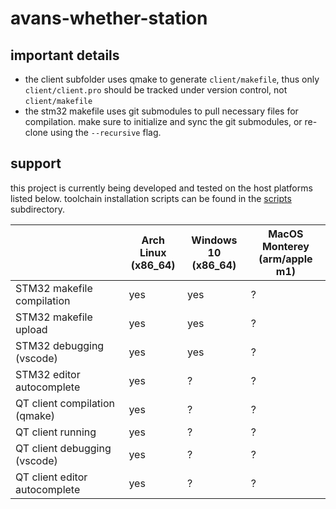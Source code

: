 # avans-whether-station

## important details

- the client subfolder uses qmake to generate `client/makefile`, thus only
  `client/client.pro` should be tracked under version control, not
  `client/makefile`
- the stm32 makefile uses git submodules to pull necessary files for
  compilation. make sure to initialize and sync the git submodules, or re-clone
  using the `--recursive` flag.

## support

this project is currently being developed and tested on the host platforms
listed below. toolchain installation scripts can be found in the
[scripts](scripts) subdirectory.

||Arch Linux<br>(x86_64)|Windows 10<br>(x86_64)|MacOS Monterey<br>(arm/apple m1)|
|-|-|-|-|
|STM32 makefile compilation|yes|yes|?|
|STM32 makefile upload|yes|yes|?|
|STM32 debugging (vscode)|yes|yes|?|
|STM32 editor autocomplete|yes|?|?|
|QT client compilation (qmake)|yes|?|?|
|QT client running|yes|?|?|
|QT client debugging (vscode)|yes|?|?|
|QT client editor autocomplete|yes|?|?|

